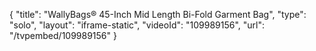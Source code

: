 {
    "title": "WallyBags&reg; 45-Inch Mid Length Bi-Fold Garment Bag",
    "type": "solo",
    "layout": "iframe-static",
    "videoId": "109989156",
    "url": "\/tvpembed\/109989156"
}